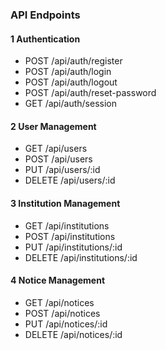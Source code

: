 ### API Endpoints

#### 1 Authentication

- POST /api/auth/register
- POST /api/auth/login
- POST /api/auth/logout
- POST /api/auth/reset-password
- GET /api/auth/session

#### 2 User Management

- GET /api/users
- POST /api/users
- PUT /api/users/:id
- DELETE /api/users/:id

#### 3 Institution Management

- GET /api/institutions
- POST /api/institutions
- PUT /api/institutions/:id
- DELETE /api/institutions/:id

#### 4 Notice Management

- GET /api/notices
- POST /api/notices
- PUT /api/notices/:id
- DELETE /api/notices/:id
